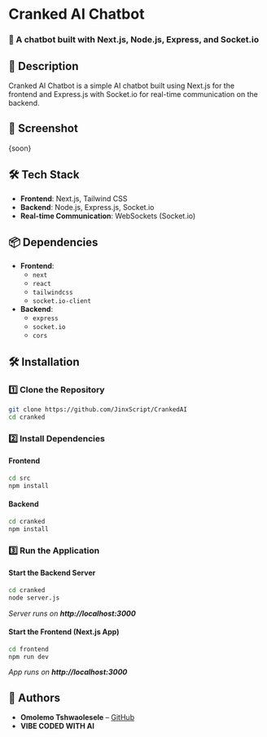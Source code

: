 # Cranked AI Chatbot  

### 🤖 A chatbot built with Next.js, Node.js, Express, and Socket.io  

## 🚀 Description  
Cranked AI Chatbot is a simple AI chatbot built using Next.js for the frontend and Express.js with Socket.io for real-time communication on the backend. 

## 📸 Screenshot  
{soon}

## 🛠️ Tech Stack  
- **Frontend**: Next.js, Tailwind CSS  
- **Backend**: Node.js, Express.js, Socket.io  
- **Real-time Communication**: WebSockets (Socket.io)  

## 📦 Dependencies  
- **Frontend**:  
  - `next`  
  - `react`  
  - `tailwindcss`  
  - `socket.io-client`  
- **Backend**:  
  - `express`  
  - `socket.io`  
  - `cors`  

## 🛠️ Installation  

### **1️⃣ Clone the Repository**  
```sh
git clone https://github.com/JinxScript/CrankedAI
cd cranked
```

### **2️⃣ Install Dependencies**  

#### **Frontend**  
```sh
cd src
npm install
```

#### **Backend**  
```sh
cd cranked
npm install
```

### **3️⃣ Run the Application**  

#### **Start the Backend Server**  
```sh
cd cranked
node server.js
```
_Server runs on **http://localhost:3000**_  

#### **Start the Frontend (Next.js App)**  
```sh
cd frontend
npm run dev
```
_App runs on **http://localhost:3000**_  

## 👤 Authors  
- **Omolemo Tshwaolesele** – [GitHub](https://github.com/JinxScript)
- **VIBE CODED WITH AI**
